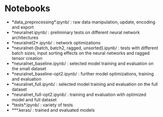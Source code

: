 # Notebooks

- *data_preprocessing\*.ipynb/ : raw data manipulation, update, encoding and export
- *neuralnet.ipynb/ : preliminary tests on different neural network architectures
- *neuralnet2\*.ipynb/ : network optimizations
- *neuralnet-[batch, batch2, ragged, unsorted].ipynb/ : tests with different batch sizes, input sorting effects on the neural networks and ragged tensor creation
- *neuralnet_baseline.ipynb/ : selected model training and evaluation on the small dataset
- *neuralnet_baseline-opt2.ipynb/ : further model optimizations, training and evaluation
- *neuralnet_full.ipynb/ : selected model training and evaluation on the full dataset
- *neuralnet_full-opt2.ipynb/ : training and evaluation with optimized model and full dataset
- *tests\*.ipynb/ : variety of tests
- ***.keras/ : trained and evaluated models
